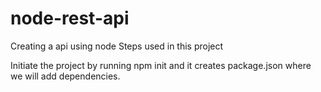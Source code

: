 # node-rest-api
Creating a api using node
Steps used in this project

Initiate the project by running npm init and it creates package.json where we will add dependencies.

